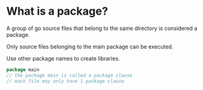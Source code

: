 # What is a package?

A group of go source files that belong to the same directory is considered a package.

Only source files belonging to the main package can be executed.

Use other package names to create libraries.

``` go
package main
// the package main is called a package clause
// each file may only have 1 package clause

```
